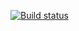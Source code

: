 [![Build status](https://ci.appveyor.com/api/projects/status/abtt0xwu55yp6m71/branch/master?svg=true)](https://ci.appveyor.com/project/AlinaChekrizova/bdd/branch/master)